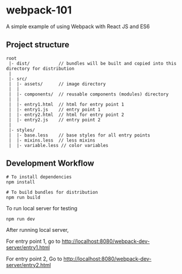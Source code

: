 # webpack-101
A simple example of using Webpack with React JS and ES6

## Project structure

```shell
root
 |- dist/           // bundles will be built and copied into this directory for distribution
 |
 |- src/
 |  |- assets/      // image directory
 |  |
 |  |- components/  // reusable components (modules) directory
 |  |
 |  |- entry1.html  // html for entry point 1
 |  |- entry1.js    // entry point 1
 |  |- entry2.html  // html for entry point 2
 |  |- entry2.js    // entry point 2
 |
 |- styles/
 |  |- base.less    // base styles for all entry points
 |  |- mixins.less  // less mixins 
 |  |- variable.less // color variables
```

## Development Workflow
```shell
# To install dependencies
npm install

# To build bundles for distribution
npm run build
```

To run local server for testing
```
npm run dev
```
After running local server,

For entry point 1, go to [http://localhost:8080/webpack-dev-server/entry1.html](http://localhost:8080/webpack-dev-server/entry1.html)

For entry point 2, Go to [http://localhost:8080/webpack-dev-server/entry2.html](http://localhost:8080/webpack-dev-server/entry2.html)